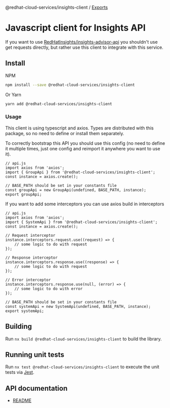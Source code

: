 @redhat-cloud-services/insights-client / [Exports](modules.md)

# Javascript client for Insights API
If you want to use [RedHatInsights/insights-advisor-api](https://github.com/RedHatInsights/insights-advisor-api) you shouldn't use get requests directly, but rather use this client to integrate with this service.

## Install
NPM
```bash
npm install --save @redhat-cloud-services/insights-client
```

Or Yarn
```bash
yarn add @redhat-cloud-services/insights-client
```

### Usage
This client is using typescript and axios. Types are distributed with this package, so no need to define or install them separately.

To correctly bootstrap this API you should use this config (no need to define it multiple times, just one config and reimport it anywhere you want to use it).
```JS
// api.js
import axios from 'axios';
import { GroupApi } from '@redhat-cloud-services/insights-client';
const instance = axios.create();

// BASE_PATH should be set in your constants file
const groupApi = new GroupApi(undefined, BASE_PATH, instance);
export groupApi;
```

If you want to add some interceptors you can use axios build in interceptors
```JS
// api.js
import axios from 'axios';
import { SystemApi } from '@redhat-cloud-services/insights-client';
const instance = axios.create();

// Request interceptor
instance.interceptors.request.use((request) => {
    // some logic to do with request
});

// Response interceptor
instance.interceptors.response.use((response) => {
    // some logic to do with request
});

// Error interceptor
instance.interceptors.response.use(null, (error) => {
    // some logic to do with error
});

// BASE_PATH should be set in your constants file
const systemApi = new SystemApi(undefined, BASE_PATH, instance);
export systemApi;
```

## Building

Run `nx build @redhat-cloud-services/insights-client` to build the library.

## Running unit tests

Run `nx test @redhat-cloud-services/insights-client` to execute the unit tests via [Jest](https://jestjs.io).

## API documentation

* [README](doc/README.md)
